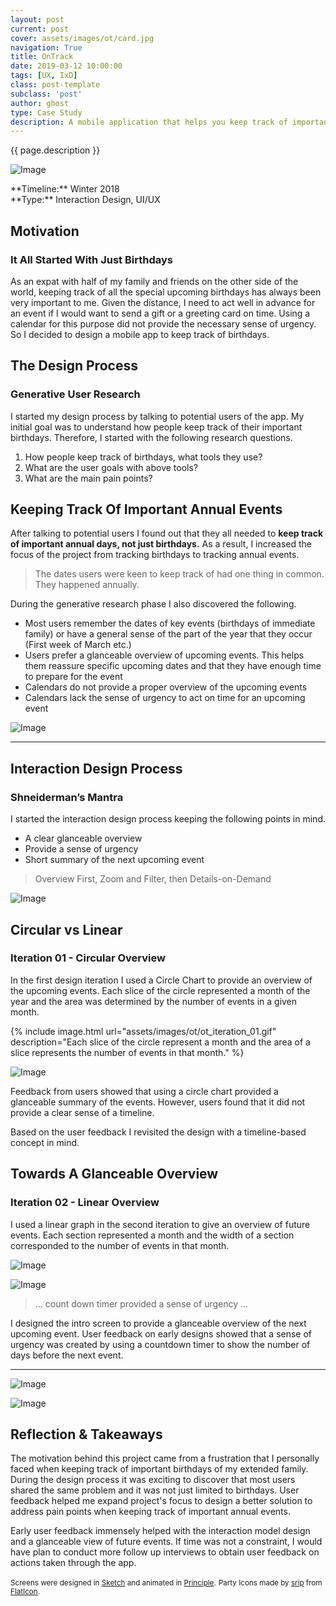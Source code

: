 ```yaml
---
layout: post
current: post
cover: assets/images/ot/card.jpg
navigation: True
title: OnTrack
date: 2019-03-12 10:00:00
tags: [UX, IxD]
class: post-template
subclass: 'post'
author: ghost
type: Case Study
description: A mobile application that helps you keep track of important annual events such as anniversaries and birthdays.
---
```

{{ page.description }}

![Image](assets/images/ot/cover.jpg#full)

<span class="project-intro">
**Timeline:** Winter 2018<br />
**Type:** Interaction Design, UI/UX<br /></span>

## Motivation
### It All Started With Just Birthdays
As an expat with half of my family and friends on the other side of the world, keeping track of all the special upcoming birthdays has always been very important to me. Given the distance, I need to act well in advance for an event if I would want to send a gift or a greeting card on time. Using a calendar for this purpose did not provide the necessary sense of urgency. So I decided to design a mobile app to keep track of birthdays.

## The Design Process
### Generative User Research
I started my design process by talking to potential users of the app. My initial goal was to understand how people keep track of their important birthdays. Therefore, I started with the following research questions.

1. How people keep track of birthdays, what tools they use?
2. What are the user goals with above tools?
3. What are the main pain points?

## Keeping Track Of Important Annual Events
After talking to potential users I found out that they all needed to **keep track of important annual days, not just birthdays.** As a result, I increased the focus of the project from tracking birthdays to tracking annual events.

> The dates users were keen to keep track of had one thing in common. They happened annually.

During the generative research phase I also discovered the following.

- Most users remember the dates of key events (birthdays of immediate family) or have a general sense of the part of the year that they occur (First week of March etc.)
- Users prefer a glanceable overview of upcoming events. This helps them reassure specific upcoming dates and that they have enough time to prepare for the event
- Calendars do not provide a proper overview of the upcoming events
- Calendars lack the sense of urgency to act on time for an upcoming event

![Image](assets/images/ot/user_personas.jpg)

---
## Interaction Design Process
### Shneiderman’s Mantra
I started the interaction design process keeping the following points in mind.
- A clear glanceable overview
- Provide a sense of urgency
- Short summary of the next upcoming event

> Overview First, Zoom and Filter, then Details-on-Demand

![Image](assets/images/ot/sketches_01.jpg)

## Circular vs Linear
### Iteration 01 - Circular Overview
In the first design iteration I used a Circle Chart to provide an overview of the upcoming events. Each slice of the circle represented a month of the year and the area was determined by the number of events in a given month.

{% include image.html url="assets/images/ot/ot_iteration_01.gif" description="Each slice of the circle represent a month and the area of a slice represents the number of events in that month." %}

![Image](assets/images/ot/circle_chart_view.png)

Feedback from users showed that using a circle chart provided a glanceable summary of the events. However, users found that it did not provide a clear sense of a timeline.

Based on the user feedback I revisited the design with a timeline-based concept in mind.

## Towards A Glanceable Overview
### Iteration 02 - Linear Overview
I used a linear graph in the second iteration to give an overview of future events. Each section represented a month and the width of a section corresponded to the number of events in that month.

![Image](assets/images/ot/linear_sketches.png)

![Image](assets/images/ot/timeline_view.png)

> ... count down timer provided a sense of urgency ...

I designed the intro screen to provide a glanceable overview of the next upcoming event. User feedback on early designs showed that a sense of urgency was created by using a countdown timer to show the number of days before the next event.

---

![Image](assets/images/ot/app_isometric.jpg#full)

![Image](assets/images/ot/ot_iteration_02.gif)

## Reflection & Takeaways
The motivation behind this project came from a frustration that I personally faced when keeping track of important birthdays of my extended family. During the design process it was exciting to discover that most users shared the same problem and it was not just limited to birthdays. User feedback helped me expand project's focus to design a better solution to address pain points when keeping track of important annual events.

Early user feedback immensely helped with the interaction model design and a glanceable view of future events. If time was not a constraint, I would have plan to conduct more follow up interviews to obtain user feedback on actions taken through the app.

<small>Screens were designed in [Sketch](https://sketchapp.com/) and animated in [Principle](https://principleformac.com).</small>
<small>Party Icons made by [srip](https://www.flaticon.com/authors/srip) from [FlatIcon](https://www.flaticon.com/).</small>
